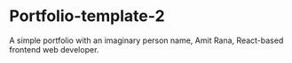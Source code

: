 # Portfolio-template-2
A simple portfolio with an imaginary person name, Amit Rana, React-based frontend web developer.

